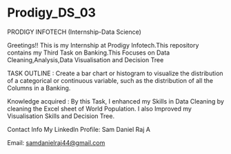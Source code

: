 # Prodigy_DS_03

PRODIGY INFOTECH (Internship-Data Science)

Greetings!! This is my Internship at Prodigy Infotech.This repository contains my Third Task on Banking.This Focuses on Data Cleaning,Analysis,Data Visualisation and Decision Tree

TASK OUTLINE : Create a bar chart or histogram to visualize the distribution of a categorical or continuous variable, such as the distribution of all the Columns in a Banking.

Knowledge acquired : By this Task, I enhanced my Skills in Data Cleaning by cleaning the Excel sheet of World Population. I also Improved my Visualisation Skills and Decision Tree.

Contact Info My LinkedIn Profile: Sam Daniel Raj A

Email: samdanielraj44@gmail.com
